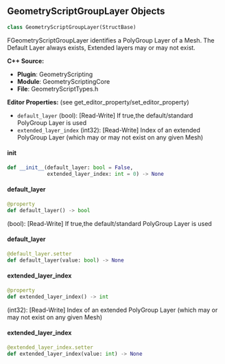 ## GeometryScriptGroupLayer Objects

```python
class GeometryScriptGroupLayer(StructBase)
```

FGeometryScriptGroupLayer identifies a PolyGroup Layer of a Mesh.
The Default Layer always exists, Extended layers may or may not exist.

**C++ Source:**

- **Plugin**: GeometryScripting
- **Module**: GeometryScriptingCore
- **File**: GeometryScriptTypes.h

**Editor Properties:** (see get_editor_property/set_editor_property)

- ``default_layer`` (bool):  [Read-Write] If true,the default/standard PolyGroup Layer is used
- ``extended_layer_index`` (int32):  [Read-Write] Index of an extended PolyGroup Layer (which may or may not exist on any given Mesh)

<a id="unreal.GeometryScriptGroupLayer.__init__"></a>

#### __init__

```python
def __init__(default_layer: bool = False,
             extended_layer_index: int = 0) -> None
```

<a id="unreal.GeometryScriptGroupLayer.default_layer"></a>

#### default_layer

```python
@property
def default_layer() -> bool
```

(bool):  [Read-Write] If true,the default/standard PolyGroup Layer is used

<a id="unreal.GeometryScriptGroupLayer.default_layer"></a>

#### default_layer

```python
@default_layer.setter
def default_layer(value: bool) -> None
```

<a id="unreal.GeometryScriptGroupLayer.extended_layer_index"></a>

#### extended_layer_index

```python
@property
def extended_layer_index() -> int
```

(int32):  [Read-Write] Index of an extended PolyGroup Layer (which may or may not exist on any given Mesh)

<a id="unreal.GeometryScriptGroupLayer.extended_layer_index"></a>

#### extended_layer_index

```python
@extended_layer_index.setter
def extended_layer_index(value: int) -> None
```

<a id="unreal.GeometryScriptIndexList"></a>
